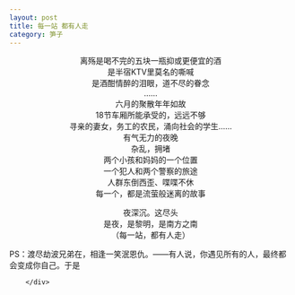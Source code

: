 ```yaml
---
layout: post
title: 每一站 都有人走
category: 笋子
---
```



<div class="show-content"><center>
          <p>离殇是喝不完的五块一瓶抑或更便宜的酒<br>是半宿KTV里莫名的嘶喊<br>是酒酣情醉的泪眼，道不尽的眷念<br>……<br>六月的聚散年年如故<br>18节车厢所能承受的，远远不够<br>寻亲的妻女，务工的农民，涌向社会的学生……<br>有气无力的夜晚<br>杂乱，拥堵<br>两个小孩和妈妈的一个位置<br>一个犯人和两个警察的旅途<br>人群东倒西歪、喋喋不休<br>每一个，都是流萤般迷离的故事</p>
<p>夜深沉。这尽头<br>是夜，是黎明，是南方之南<br>（每一站，都有人走）</p></center>
<p>PS：渡尽劫波兄弟在，相逢一笑泯恩仇。——有人说，你遇见所有的人，最终都会变成你自己。于是</p>

        </div>
